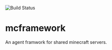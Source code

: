 ![Build Status](https://github.com/avarebiri/mcframework/actions/workflows/main.yml/badge.svg)


# mcframework
An agent framwork for shared minecraft servers.
